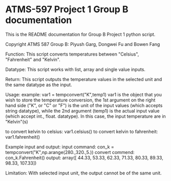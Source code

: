 # ATMS-597 Project 1 Group B documentation

This is the README documentation for Group B Project 1 python script.

Copyright ATMS 587 Group B: Piyush Garg, Dongwei Fu and Bowen Fang

Function: This script converts temperatures between "Celsius", "Fahrenheit" and "Kelvin".

Datatype: This script works with list, array and single value inputs.

Return: This script outputs the temperature values in the selected unit and the same datatype as the input.

Usage: example: var1 = tempconvert("K",temp1) var1 is the object that you wish to store the temperature conversion, the 1st argument on the right hand side ("K", or "C" or "F") is the unit of the input values (which accepts string datatype), while the 2nd argument (temp1) is the actual input value (which accept int., float. datatype). In this case, the input temperature are in "Kelvin"(s)

to convert kelvin to celsius: var1.celsius() to convert kelvin to fahrenheit: var1.fahrenheit()

Example input and output:
input command: con_k = tempconvert("K",np.arange(280.,320.,5.))
convert commend: con_k.Fahrenheit()
output: array([ 44.33,  53.33,  62.33,  71.33,  80.33,  89.33,  98.33, 107.33])


Limitation: With selected input unit, the output cannot be of the same unit.

